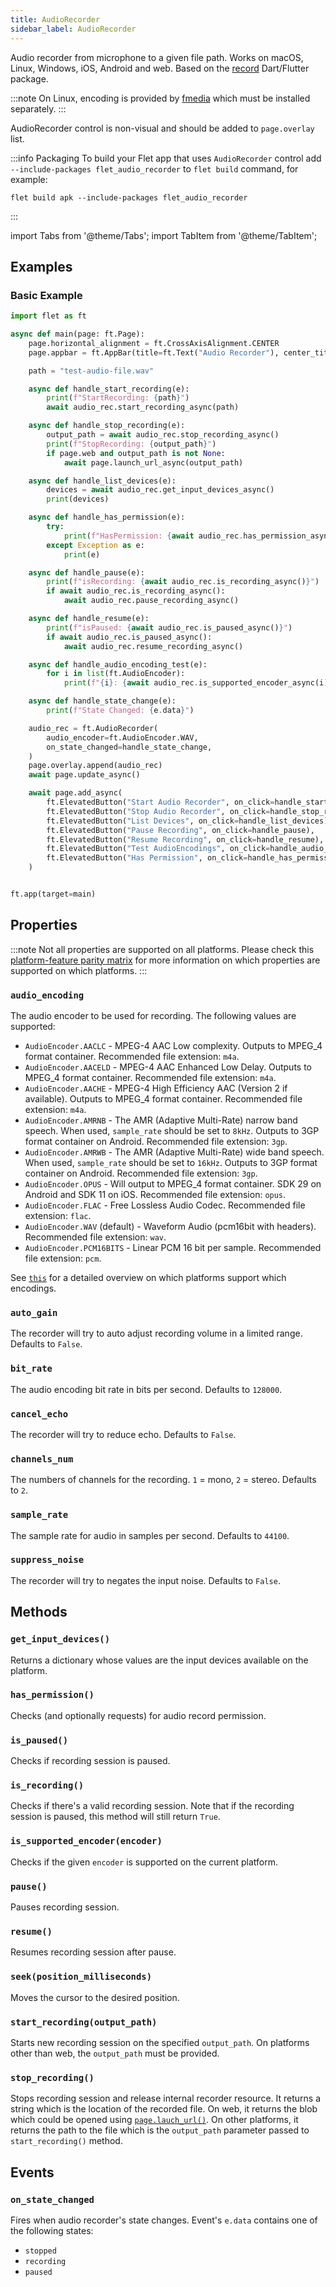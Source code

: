 ```yaml
---
title: AudioRecorder
sidebar_label: AudioRecorder
---
```


Audio recorder from microphone to a given file path. Works on macOS, Linux, Windows, iOS, Android and web.
Based on the [record](https://pub.dev/packages/record) Dart/Flutter package.

:::note
On Linux, encoding is provided by [fmedia](https://stsaz.github.io/fmedia/) which must be installed separately.
:::

AudioRecorder control is non-visual and should be added to `page.overlay` list.

:::info Packaging
To build your Flet app that uses `AudioRecorder` control add `--include-packages flet_audio_recorder` to `flet build` command, for example:

```
flet build apk --include-packages flet_audio_recorder
```
:::

import Tabs from '@theme/Tabs';
import TabItem from '@theme/TabItem';

## Examples

### Basic Example

<Tabs groupId="language">
  <TabItem value="python" label="Python" default>

```python
import flet as ft

async def main(page: ft.Page):
    page.horizontal_alignment = ft.CrossAxisAlignment.CENTER
    page.appbar = ft.AppBar(title=ft.Text("Audio Recorder"), center_title=True)

    path = "test-audio-file.wav"

    async def handle_start_recording(e):
        print(f"StartRecording: {path}")
        await audio_rec.start_recording_async(path)

    async def handle_stop_recording(e):
        output_path = await audio_rec.stop_recording_async()
        print(f"StopRecording: {output_path}")
        if page.web and output_path is not None:
            await page.launch_url_async(output_path)

    async def handle_list_devices(e):
        devices = await audio_rec.get_input_devices_async()
        print(devices)

    async def handle_has_permission(e):
        try:
            print(f"HasPermission: {await audio_rec.has_permission_async()}")
        except Exception as e:
            print(e)

    async def handle_pause(e):
        print(f"isRecording: {await audio_rec.is_recording_async()}")
        if await audio_rec.is_recording_async():
            await audio_rec.pause_recording_async()

    async def handle_resume(e):
        print(f"isPaused: {await audio_rec.is_paused_async()}")
        if await audio_rec.is_paused_async():
            await audio_rec.resume_recording_async()

    async def handle_audio_encoding_test(e):
        for i in list(ft.AudioEncoder):
            print(f"{i}: {await audio_rec.is_supported_encoder_async(i)}")

    async def handle_state_change(e):
        print(f"State Changed: {e.data}")

    audio_rec = ft.AudioRecorder(
        audio_encoder=ft.AudioEncoder.WAV,
        on_state_changed=handle_state_change,
    )
    page.overlay.append(audio_rec)
    await page.update_async()

    await page.add_async(
        ft.ElevatedButton("Start Audio Recorder", on_click=handle_start_recording),
        ft.ElevatedButton("Stop Audio Recorder", on_click=handle_stop_recording),
        ft.ElevatedButton("List Devices", on_click=handle_list_devices),
        ft.ElevatedButton("Pause Recording", on_click=handle_pause),
        ft.ElevatedButton("Resume Recording", on_click=handle_resume),
        ft.ElevatedButton("Test AudioEncodings", on_click=handle_audio_encoding_test),
        ft.ElevatedButton("Has Permission", on_click=handle_has_permission),
    )


ft.app(target=main)
```
  </TabItem>
</Tabs>

## Properties

:::note
Not all properties are supported on all platforms. Please check this [platform-feature parity matrix](https://pub.dev/packages/record#platform-feature-parity-matrix) for more information on which properties are supported on which platforms.
:::

### `audio_encoding`

The audio encoder to be used for recording. The following values are supported:

* `AudioEncoder.AACLC` - MPEG-4 AAC Low complexity. Outputs to MPEG_4 format container. Recommended file extension: `m4a`.
* `AudioEncoder.AACELD` - MPEG-4 AAC Enhanced Low Delay. Outputs to MPEG_4 format container. Recommended file extension: `m4a`.
* `AudioEncoder.AACHE` - MPEG-4 High Efficiency AAC (Version 2 if available). Outputs to MPEG_4 format container. Recommended file extension: `m4a`.
* `AudioEncoder.AMRNB` - The AMR (Adaptive Multi-Rate) narrow band speech. When used, `sample_rate` should be set to `8kHz`. Outputs to 3GP format container on Android. Recommended file extension: `3gp`.
* `AudioEncoder.AMRWB` - The AMR (Adaptive Multi-Rate) wide band speech. When used, `sample_rate` should be set to `16kHz`. Outputs to 3GP format container on Android. Recommended file extension: `3gp`.
* `AudioEncoder.OPUS` - Will output to MPEG_4 format container. SDK 29 on Android and SDK 11 on iOS. Recommended file extension: `opus`.
* `AudioEncoder.FLAC` - Free Lossless Audio Codec. Recommended file extension: `flac`.
* `AudioEncoder.WAV` (default) - Waveform Audio (pcm16bit with headers). Recommended file extension: `wav`.
* `AudioEncoder.PCM16BITS` - Linear PCM 16 bit per sample. Recommended file extension: `pcm`.

See [`this`](https://pub.dev/packages/record#file) for a detailed overview on which platforms support which encodings.

### `auto_gain`

The recorder will try to auto adjust recording volume in a limited range. Defaults to `False`.

### `bit_rate`

The audio encoding bit rate in bits per second. Defaults to `128000`.

### `cancel_echo`

The recorder will try to reduce echo. Defaults to `False`.

### `channels_num`

The numbers of channels for the recording. `1` = mono, `2` = stereo. Defaults to `2`.

### `sample_rate`

The sample rate for audio in samples per second. Defaults to `44100`.   

### `suppress_noise`

The recorder will try to negates the input noise. Defaults to `False`.

## Methods

### `get_input_devices()`

Returns a dictionary whose values are the input devices available on the platform.

### `has_permission()`

Checks (and optionally requests) for audio record permission.

### `is_paused()`

Checks if recording session is paused.

### `is_recording()`

Checks if there's a valid recording session. Note that if the recording session is paused, this method will still return `True`.

### `is_supported_encoder(encoder)`

Checks if the given `encoder` is supported on the current platform.

### `pause()`

Pauses recording session.

### `resume()`

Resumes recording session after pause.

### `seek(position_milliseconds)`

Moves the cursor to the desired position.

### `start_recording(output_path)`

Starts new recording session on the specified `output_path`. On platforms other than web, the `output_path` must be provided.

### `stop_recording()`

Stops recording session and release internal recorder resource. It returns a string which is the location of the recorded file. On web, it returns the blob which could be opened using [`page.lauch_url()`](/docs/controls/page#launch_urlurl). On other platforms, it returns the path to the file which is the `output_path` parameter passed to `start_recording()` method.

## Events

### `on_state_changed`

Fires when audio recorder's state changes. Event's `e.data` contains one of the following states:

* `stopped`
* `recording`
* `paused`